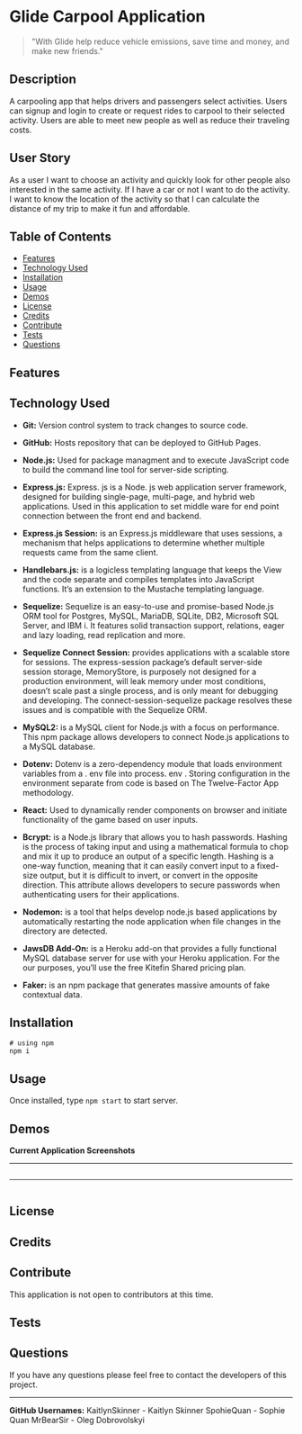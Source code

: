 # Glide Carpool Application

> "With Glide help reduce vehicle emissions, save time and money, and make new friends."

## Description
A carpooling app that helps drivers and passengers select activities. Users can signup and login to create or request rides to carpool to their selected activity. Users are able to meet new people as well as reduce their traveling costs.

## User Story
As a user I want to choose an activity and quickly look for other people also interested in the same activity. If I have a car or not I want to do the activity. I want to know the location of the activity so that I can calculate the distance of my trip to make it fun and affordable.

## Table of Contents
  * [Features](#features)
  * [Technology Used](#technologyused)
  * [Installation](#installation)
  * [Usage](#usage)
  * [Demos](#demos)
  * [License](#license)
  * [Credits](#credits)
  * [Contribute](#contribute)
  * [Tests](#tests)
  * [Questions](#questions)

## Features


## Technology Used
* **Git:** Version control system to track changes to source code.

* **GitHub:** Hosts repository that can be deployed to GitHub Pages.

* **Node.js:** Used for package managment and to execute JavaScript code to build the command line tool for server-side scripting.

* **Express.js:** Express. js is a Node. js web application server framework, designed for building single-page, multi-page, and hybrid web applications. Used in this application to set middle ware for end point connection between the front end and backend.

* **Express.js Session:** is an Express.js middleware that uses sessions, a mechanism that helps applications to determine whether multiple requests came from the same client.

* **Handlebars.js:** is a logicless templating language that keeps the View and the code separate and compiles templates into JavaScript functions. It’s an extension to the Mustache templating language.

* **Sequelize:** Sequelize is an easy-to-use and promise-based Node.js ORM tool for Postgres, MySQL, MariaDB, SQLite, DB2, Microsoft SQL Server, and IBM i. It features solid transaction support, relations, eager and lazy loading, read replication and more.

* **Sequelize Connect Session:** provides applications with a scalable store for sessions. The express-session package’s default server-side session storage, MemoryStore, is purposely not designed for a production environment, will leak memory under most conditions, doesn’t scale past a single process, and is only meant for debugging and developing. The connect-session-sequelize package resolves these issues and is compatible with the Sequelize ORM.

* **MySQL2:** is a MySQL client for Node.js with a focus on performance. This npm package allows developers to connect Node.js applications to a MySQL database.

* **Dotenv:** Dotenv is a zero-dependency module that loads environment variables from a . env file into process. env . Storing configuration in the environment separate from code is based on The Twelve-Factor App methodology.

* **React:** Used to dynamically render components on browser and initiate functionality of the game based on user inputs.

* **Bcrypt:** is a Node.js library that allows you to hash passwords. Hashing is the process of taking input and using a mathematical formula to chop and mix it up to produce an output of a specific length. Hashing is a one-way function, meaning that it can easily convert input to a fixed-size output, but it is difficult to invert, or convert in the opposite direction. This attribute allows developers to secure passwords when authenticating users for their applications.

* **Nodemon:** is a tool that helps develop node.js based applications by automatically restarting the node application when file changes in the directory are detected.

* **JawsDB Add-On:** is a Heroku add-on that provides a fully functional MySQL database server for use with your Heroku application. For the our purposes, you’ll use the free Kitefin Shared pricing plan.

* **Faker:** is an npm package that generates massive amounts of fake contextual data.


## Installation
  ```
  # using npm
  npm i
  ```

## Usage
 Once installed, type ```npm start``` to start server.

## Demos
 **Current Application Screenshots**


 ** **
  ```

  ```


 ** **
  ```

  ```
  


## License


## Credits


## Contribute
This application is not open to contributors at this time.

## Tests


## Questions
If you have any questions please feel free to contact the developers of this project.
** **
**GitHub Usernames:** 
KaitlynSkinner - Kaitlyn Skinner
SpohieQuan - Sophie Quan
MrBearSir - Oleg Dobrovolskyi
